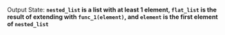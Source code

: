 Output State: **`nested_list` is a list with at least 1 element, `flat_list` is the result of extending with `func_1(element)`, and `element` is the first element of `nested_list`**